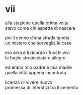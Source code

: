 # vii

alla stazione quella prima volta  
stavo come chi aspetta di nascere

poi il cenno d’una strada ignota  
un mistero che sorveglia le case

era sera e li ricordo i fuochi vivi  
le foglie stropicciate e allegre

ed erano mio padre e mia madre  
quella città appena incontrata

licenza di vivere nuovo  
promessa di interstizi tra il cemento
